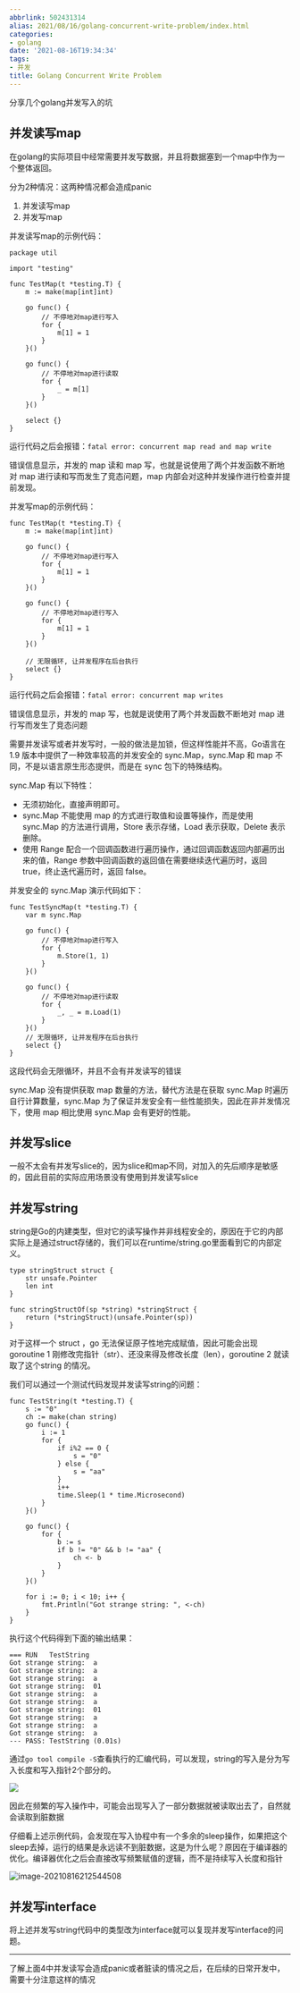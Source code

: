 ```yaml
---
abbrlink: 502431314
alias: 2021/08/16/golang-concurrent-write-problem/index.html
categories:
- golang
date: '2021-08-16T19:34:34'
tags:
- 并发
title: Golang Concurrent Write Problem
---
```








分享几个golang并发写入的坑

## 并发读写map

在golang的实际项目中经常需要并发写数据，并且将数据塞到一个map中作为一个整体返回。

分为2种情况：这两种情况都会造成panic

1. 并发读写map
2. 并发写map

并发读写map的示例代码：

```golang
package util

import "testing"

func TestMap(t *testing.T) {
	m := make(map[int]int)

	go func() {
		// 不停地对map进行写入
		for {
			m[1] = 1
		}
	}()

	go func() {
		// 不停地对map进行读取
		for {
			_ = m[1]
		}
	}()
  
	select {}
}
```

运行代码之后会报错：`fatal error: concurrent map read and map write`

<!--more-->

错误信息显示，并发的 map 读和 map 写，也就是说使用了两个并发函数不断地对 map 进行读和写而发生了竞态问题，map 内部会对这种并发操作进行检查并提前发现。

并发写map的示例代码：

```golang
func TestMap(t *testing.T) {
	m := make(map[int]int)

	go func() {
		// 不停地对map进行写入
		for {
			m[1] = 1
		}
	}()

	go func() {
		// 不停地对map进行写入
		for {
			m[1] = 1
		}
	}()

	// 无限循环, 让并发程序在后台执行
	select {}
}
```

运行代码之后会报错：`fatal error: concurrent map writes`

错误信息显示，并发的 map 写，也就是说使用了两个并发函数不断地对 map 进行写而发生了竞态问题

需要并发读写或者并发写时，一般的做法是加锁，但这样性能并不高，Go语言在 1.9 版本中提供了一种效率较高的并发安全的 sync.Map，sync.Map 和 map 不同，不是以语言原生形态提供，而是在 sync 包下的特殊结构。

sync.Map 有以下特性：

- 无须初始化，直接声明即可。
- sync.Map 不能使用 map 的方式进行取值和设置等操作，而是使用 sync.Map 的方法进行调用，Store 表示存储，Load 表示获取，Delete 表示删除。
- 使用 Range 配合一个回调函数进行遍历操作，通过回调函数返回内部遍历出来的值，Range 参数中回调函数的返回值在需要继续迭代遍历时，返回 true，终止迭代遍历时，返回 false。

并发安全的 sync.Map 演示代码如下：

```golang
func TestSyncMap(t *testing.T) {
	var m sync.Map

	go func() {
		// 不停地对map进行写入
		for {
			m.Store(1, 1)
		}
	}()

	go func() {
		// 不停地对map进行读取
		for {
			_, _ = m.Load(1)
		}
	}()
	// 无限循环, 让并发程序在后台执行
	select {}
}
```

这段代码会无限循环，并且不会有并发读写的错误

sync.Map 没有提供获取 map 数量的方法，替代方法是在获取 sync.Map 时遍历自行计算数量，sync.Map 为了保证并发安全有一些性能损失，因此在非并发情况下，使用 map 相比使用 sync.Map 会有更好的性能。

## 并发写slice

一般不太会有并发写slice的，因为slice和map不同，对加入的先后顺序是敏感的，因此目前的实际应用场景没有使用到并发读写slice

## 并发写string

string是Go的内建类型，但对它的读写操作并非线程安全的，原因在于它的内部实际上是通过struct存储的，我们可以在runtime/string.go里面看到它的内部定义。

```golang
type stringStruct struct {
	str unsafe.Pointer
	len int
}

func stringStructOf(sp *string) *stringStruct {
	return (*stringStruct)(unsafe.Pointer(sp))
}
```

对于这样一个 struct ，go 无法保证原子性地完成赋值，因此可能会出现goroutine 1 刚修改完指针（str）、还没来得及修改长度（len），goroutine 2 就读取了这个string 的情况。

我们可以通过一个测试代码发现并发读写string的问题：

```golang
func TestString(t *testing.T) {
	s := "0"
	ch := make(chan string)
	go func() {
		i := 1
		for {
			if i%2 == 0 {
				s = "0"
			} else {
				s = "aa"
			}
			i++
			time.Sleep(1 * time.Microsecond)
		}
	}()

	go func() {
		for {
			b := s
			if b != "0" && b != "aa" {
				ch <- b
			}
		}
	}()

	for i := 0; i < 10; i++ {
		fmt.Println("Got strange string: ", <-ch)
	}
}
```

执行这个代码得到下面的输出结果：

```
=== RUN   TestString
Got strange string:  a
Got strange string:  a
Got strange string:  a
Got strange string:  01
Got strange string:  a
Got strange string:  a
Got strange string:  01
Got strange string:  a
Got strange string:  a
Got strange string:  a
--- PASS: TestString (0.01s)
```

通过`go tool compile -S`查看执行的汇编代码，可以发现，string的写入是分为写入长度和写入指针2个部分的。

![](https://suncle-public.oss-cn-shenzhen.aliyuncs.com/uPic/htZm5E-1629119549723.png)

因此在频繁的写入操作中，可能会出现写入了一部分数据就被读取出去了，自然就会读取到脏数据

仔细看上述示例代码，会发现在写入协程中有一个多余的sleep操作，如果把这个sleep去掉，运行的结果是永远读不到脏数据，这是为什么呢？原因在于编译器的优化。编译器优化之后会直接改写频繁赋值的逻辑，而不是持续写入长度和指针

![image-20210816212544508](https://suncle-public.oss-cn-shenzhen.aliyuncs.com/uPic/image-20210816212544508-1629120344614-1629120356605.png)

## 并发写interface

将上述并发写string代码中的类型改为interface就可以复现并发写interface的问题。



---

了解上面4中并发读写会造成panic或者脏读的情况之后，在后续的日常开发中，需要十分注意这样的情况

